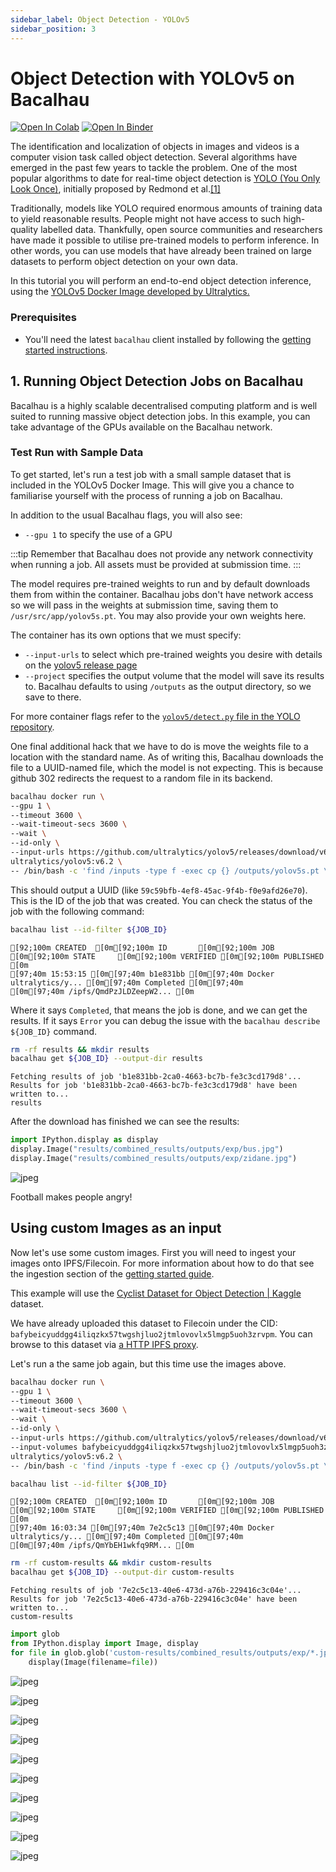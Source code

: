 ```yaml
---
sidebar_label: Object Detection - YOLOv5
sidebar_position: 3
---
```

# Object Detection with YOLOv5 on Bacalhau

[![Open In Colab](https://colab.research.google.com/assets/colab-badge.svg)](https://colab.research.google.com/github/bacalhau-project/examples/blob/main/model-inference/object-detection-yolo5/index.ipynb)
[![Open In Binder](https://mybinder.org/badge.svg)](https://mybinder.org/v2/gh/bacalhau-project/examples/HEAD?labpath=model-inference/object-detection-yolo5/index.ipynb)

The identification and localization of objects in images and videos is a computer vision task called object detection. Several algorithms have emerged in the past few years to tackle the problem. One of the most popular algorithms to date for real-time object detection is [YOLO (You Only Look Once)](https://towardsdatascience.com/yolo-you-only-look-once-real-time-object-detection-explained-492dc9230006), initially proposed by Redmond et al.[[1]](https://arxiv.org/abs/1506.02640)

Traditionally, models like YOLO required enormous amounts of training data to yield reasonable results. People might not have access to such high-quality labelled data. Thankfully, open source communities and researchers have made it possible to utilise pre-trained models to perform inference. In other words, you can use models that have already been trained on large datasets to perform object detection on your own data.

In this tutorial you will perform an end-to-end object detection inference, using the [YOLOv5 Docker Image developed by Ultralytics.](https://github.com/ultralytics/yolov5/wiki/Docker-Quickstart)

### Prerequisites

* You'll need the latest `bacalhau` client installed by following the [getting started instructions](../../../getting-started/installation).

## 1. Running Object Detection Jobs on Bacalhau

Bacalhau is a highly scalable decentralised computing platform and is well suited to running massive object detection jobs. In this example, you can take advantage of the GPUs available on the Bacalhau network.

### Test Run with Sample Data

To get started, let's run a test job with a small sample dataset that is included in the YOLOv5 Docker Image. This will give you a chance to familiarise yourself with the process of running a job on Bacalhau.


In addition to the usual Bacalhau flags, you will also see:

* `--gpu 1` to specify the use of a GPU

:::tip
Remember that Bacalhau does not provide any network connectivity when running a job. All assets must be provided at submission time.
:::

The model requires pre-trained weights to run and by default downloads them from within the container. Bacalhau jobs don't have network access so we will pass in the weights at submission time, saving them to `/usr/src/app/yolov5s.pt`. You may also provide your own weights here.

The container has its own options that we must specify:

* `--input-urls` to select which pre-trained weights you desire with details on the [yolov5 release page](https://github.com/ultralytics/yolov5/releases)
* `--project` specifies the output volume that the model will save its results to. Bacalhau defaults to using `/outputs` as the output directory, so we save to there.

For more container flags refer to the [`yolov5/detect.py` file in the YOLO repository](https://github.com/ultralytics/yolov5/blob/master/detect.py#L3-#L25).

One final additional hack that we have to do is move the weights file to a location with the standard name. As of writing this, Bacalhau downloads the file to a UUID-named file, which the model is not expecting. This is because github 302 redirects the request to a random file in its backend.


```bash
bacalhau docker run \
--gpu 1 \
--timeout 3600 \
--wait-timeout-secs 3600 \
--wait \
--id-only \
--input-urls https://github.com/ultralytics/yolov5/releases/download/v6.2/yolov5s.pt \
ultralytics/yolov5:v6.2 \
-- /bin/bash -c 'find /inputs -type f -exec cp {} /outputs/yolov5s.pt \; ; python detect.py --weights /outputs/yolov5s.pt --source $(pwd)/data/images --project /outputs'
```


This should output a UUID (like `59c59bfb-4ef8-45ac-9f4b-f0e9afd26e70`). This is the ID of the job that was created. You can check the status of the job with the following command:



```bash
bacalhau list --id-filter ${JOB_ID}
```

    [92;100m CREATED  [0m[92;100m ID       [0m[92;100m JOB                     [0m[92;100m STATE     [0m[92;100m VERIFIED [0m[92;100m PUBLISHED               [0m
    [97;40m 15:53:15 [0m[97;40m b1e831bb [0m[97;40m Docker ultralytics/y... [0m[97;40m Completed [0m[97;40m          [0m[97;40m /ipfs/QmdPzJLDZeepW2... [0m



Where it says `Completed`, that means the job is done, and we can get the results. If it says `Error` you can debug the issue with the `bacalhau describe ${JOB_ID}` command.


```bash
rm -rf results && mkdir results
bacalhau get ${JOB_ID} --output-dir results
```

    Fetching results of job 'b1e831bb-2ca0-4663-bc7b-fe3c3cd179d8'...
    Results for job 'b1e831bb-2ca0-4663-bc7b-fe3c3cd179d8' have been written to...
    results


After the download has finished we can see the results:


```python
import IPython.display as display
display.Image("results/combined_results/outputs/exp/bus.jpg")
display.Image("results/combined_results/outputs/exp/zidane.jpg")
```




    
![jpeg](index_files/index_9_0.jpg)
    



Football makes people angry!

## Using custom Images as an input

Now let's use some custom images. First you will need to ingest your images onto IPFS/Filecoin. For more information about how to do that see the ingestion section of the [getting started guide](../../data-ingestion/index.md).

This example will use the [Cyclist Dataset for Object Detection | Kaggle](https://www.kaggle.com/datasets/f445f341fc5e3ab58757efa983a38d6dc709de82abd1444c8817785ecd42a1ac) dataset.

We have already uploaded this dataset to Filecoin under the CID: `bafybeicyuddgg4iliqzkx57twgshjluo2jtmlovovlx5lmgp5uoh3zrvpm`. You can browse to this dataset via [a HTTP IPFS proxy](https://w3s.link/ipfs/bafybeicyuddgg4iliqzkx57twgshjluo2jtmlovovlx5lmgp5uoh3zrvpm).

Let's run a the same job again, but this time use the images above.


```bash
bacalhau docker run \
--gpu 1 \
--timeout 3600 \
--wait-timeout-secs 3600 \
--wait \
--id-only \
--input-urls https://github.com/ultralytics/yolov5/releases/download/v6.2/yolov5s.pt \
--input-volumes bafybeicyuddgg4iliqzkx57twgshjluo2jtmlovovlx5lmgp5uoh3zrvpm:/datasets \
ultralytics/yolov5:v6.2 \
-- /bin/bash -c 'find /inputs -type f -exec cp {} /outputs/yolov5s.pt \; ; python detect.py --weights /outputs/yolov5s.pt --source /datasets --project /outputs'
```


```bash
bacalhau list --id-filter ${JOB_ID}
```

    [92;100m CREATED  [0m[92;100m ID       [0m[92;100m JOB                     [0m[92;100m STATE     [0m[92;100m VERIFIED [0m[92;100m PUBLISHED               [0m
    [97;40m 16:03:34 [0m[97;40m 7e2c5c13 [0m[97;40m Docker ultralytics/y... [0m[97;40m Completed [0m[97;40m          [0m[97;40m /ipfs/QmYbEH1wkfq9RM... [0m



```bash
rm -rf custom-results && mkdir custom-results
bacalhau get ${JOB_ID} --output-dir custom-results
```

    Fetching results of job '7e2c5c13-40e6-473d-a76b-229416c3c04e'...
    Results for job '7e2c5c13-40e6-473d-a76b-229416c3c04e' have been written to...
    custom-results



```python
import glob
from IPython.display import Image, display
for file in glob.glob('custom-results/combined_results/outputs/exp/*.jpg'):
    display(Image(filename=file))
```


    
![jpeg](index_files/index_15_0.jpg)
    



    
![jpeg](index_files/index_15_1.jpg)
    



    
![jpeg](index_files/index_15_2.jpg)
    



    
![jpeg](index_files/index_15_3.jpg)
    



    
![jpeg](index_files/index_15_4.jpg)
    



    
![jpeg](index_files/index_15_5.jpg)
    



    
![jpeg](index_files/index_15_6.jpg)
    



    
![jpeg](index_files/index_15_7.jpg)
    



    
![jpeg](index_files/index_15_8.jpg)
    



    
![jpeg](index_files/index_15_9.jpg)
    


